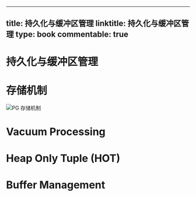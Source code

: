 
---
title: 持久化与缓冲区管理
linktitle: 持久化与缓冲区管理
type: book
commentable: true
---

# 持久化与缓冲区管理

# 存储机制

![PG 存储机制](https://s2.ax1x.com/2019/11/24/MOCrgs.png)

# Vacuum Processing

# Heap Only Tuple (HOT)

# Buffer Management

    